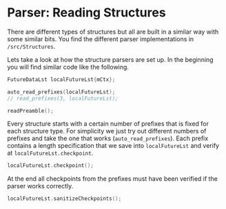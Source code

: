 # Parser: Reading Structures

There are different types of structures but all are built in a similar way with some similar bits. You find the different parser implementations in `/src/Structures`.

Lets take a look at how the structure parsers are set up. In the beginning you will find similar code like the following.

```C++
FutureDataLst localFutureLst{mCtx};

auto_read_prefixes(localFutureLst);
// read_prefixes(3, localFutureLst);

readPreamble();
```

Every structure starts with a certain number of prefixes that is fixed for each structure type. For simplicity we just try out different numbers of prefixes and take the one that works (`auto_read_prefixes`). Each prefix contains a length specification that we save into `localFutureLst` and verify at `localFutureLst.checkpoint`.

```C++
localFutureLst.checkpoint();
```

At the end all checkpoints from the prefixes must have been verified if the parser works correctly.

```C++
localFutureLst.sanitizeCheckpoints();
```
